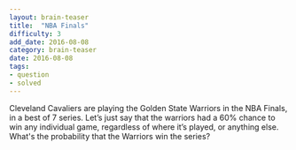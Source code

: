 ```yaml
---
layout: brain-teaser
title:  "NBA Finals"
difficulty: 3
add_date: 2016-08-08
category: brain-teaser
date: 2016-08-08
tags:
- question
- solved
---
```


Cleveland Cavaliers are playing the Golden State Warriors in the NBA
Finals, in a best of 7 series. Let’s just say that the warriors had a
60% chance to win any individual game, regardless of where it’s
played, or anything else. What's the probability that the Warriors win
the series?
